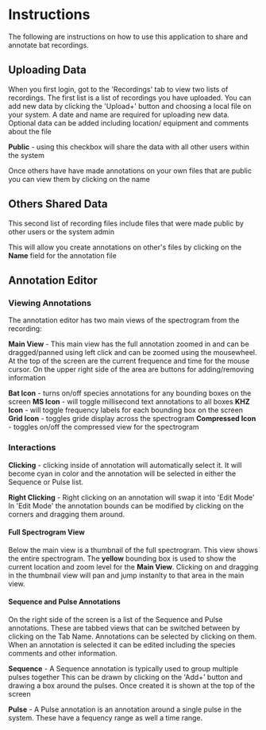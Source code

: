 # Instructions

The following are instructions on how to use this application to share and
annotate bat recordings.

## Uploading Data

When you first login, got to the 'Recordings' tab to view two lists of recordings.
The first list is a list of recordings you have uploaded.
You can add new data by clicking the 'Upload+' button and choosing a local
file on your system.
A date and name are required for uploading new data.
Optional data can be added including location/ equipment and comments about the file

**Public** - using this checkbox will share the data with all other users
within the system

Once others have have made annotations on your own files that are public
you can view them by clicking on the name

## Others Shared Data

This second list of recording files include files that were made public
by other users or the system admin

This will allow you create annotations on other's files by
clicking on the **Name** field for the annotation file

## Annotation Editor

### Viewing Annotations

The annotation editor has two main views of the spectrogram from the recording:

**Main View** - This main view has the full annotation zoomed in and can be
dragged/panned using left click and can be zoomed using the mousewheel.
At the top of the screen are the current frequence and time for the mouse cursor.
On the upper right side of the area are buttons for adding/removing information

**Bat Icon** - turns on/off species annotations for any bounding boxes on the screen
**MS Icon** - will toggle millisecond text annotations to all boxes
**KHZ Icon** - will toggle frequency labels for each bounding box on the screen
**Grid Icon** - toggles gride display across the spectrogram
**Compressed Icon** - toggles on/off the compressed view for the spectrogram

### Interactions

**Clicking** - clicking inside of annotation will automatically select it.
It will become cyan in color and the annotation will be selected in either
the Sequence or Pulse list.

**Right Clicking** - Right clicking on an annotation will swap it into 'Edit Mode'
In 'Edit Mode' the annotation bounds can be modified by clicking on the corners
and dragging them around.

#### Full Spectrogram View

Below the main view is a thumbnail of the full spectrogram.  This view shows
the entire spectrogram.
The **yellow** bounding box is used to show the current location and zoom
level for the **Main View**.
Clicking on and dragging in the thumbnail view will pan and jump instanlty to
that area in the main view.

#### Sequence and Pulse Annotations

On the right side of the screen is a list of the Sequence and Pulse annotations.
These are tabbed views that can be switched between by clicking on the Tab Name.
Annotations can be selected by clicking on them.
When an annotation is selected it can be edited including the species
comments and other information.

**Sequence** - A Sequence annotation is typically used to group multiple pulses together
This can be drawn by clicking on the 'Add+' button and drawing a box around the pulses.
Once created it is shown at the top of the screen

**Pulse** - A Pulse annotation is an annotation around a single pulse in the system.
These have a fequency range as well a time range.
